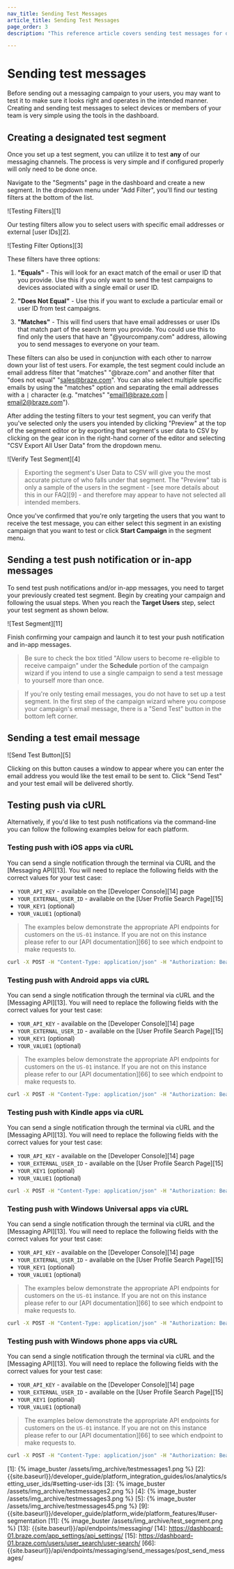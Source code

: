 ```yaml
---
nav_title: Sending Test Messages
article_title: Sending Test Messages
page_order: 3
description: "This reference article covers sending test messages for different channels."

---
```


# Sending test messages

Before sending out a messaging campaign to your users, you may want to test it to make sure it looks right and operates in the intended manner. Creating and sending test messages to select devices or members of your team is very simple using the tools in the dashboard.

## Creating a designated test segment <a class="margin-fix" name="test-segment"></a>

Once you set up a test segment, you can utilize it to test __any__ of our messaging channels. The process is very simple and if configured properly will only need to be done once.

Navigate to the "Segments" page in the dashboard and create a new segment. In the dropdown menu under "Add Filter", you'll find our testing filters at the bottom of the list.

![Testing Filters][1]

Our testing filters allow you to select users with specific email addresses or external [user IDs][2].

![Testing Filter Options][3]

These filters have three options:

  1) __"Equals"__ - This will look for an exact match of the email or user ID that you provide. Use this if you only want to send the test campaigns to devices associated with a single email or user ID.

  2) __"Does Not Equal"__ - Use this if you want to exclude a particular email or user ID from test campaigns.

  3) __"Matches"__ - This will find users that have email addresses or user IDs that match part of the search term you provide. You could use this to find only the users that have an "@yourcompany.com" address, allowing you to send messages to everyone on your team.

These filters can also be used in conjunction with each other to narrow down your list of test users. For example, the test segment could include an email address filter that "matches" "@braze.com" and another filter that "does not equal" "sales@braze.com". You can also select multiple specific emails by using the "matches" option and separating the email addresses with a <code>|</code> character (e.g. "matches" "email1@braze.com &#124; email2@braze.com").

After adding the testing filters to your test segment, you can verify that you've selected only the users you intended by clicking "Preview" at the top of the segment editor or by exporting that segment's user data to CSV by clicking on the gear icon in the right-hand corner of the editor and selecting "CSV Export All User Data" from the dropdown menu.

![Verify Test Segment][4]

>  Exporting the segment's User Data to CSV will give you the most accurate picture of who falls under that segment. The "Preview" tab is only a sample of the users in the segment - [see more details about this in our FAQ][9] - and therefore may appear to have not selected all intended members.

Once you've confirmed that you're only targeting the users that you want to receive the test message, you can either select this segment in an existing campaign that you want to test or click **Start Campaign** in the segment menu.

## Sending a test push notification or in-app messages <a class="margin-fix" name="push-inapp-test"></a>

To send test push notifications and/or in-app messages, you need to target your previously created test segment. Begin by creating your campaign and following the usual steps. When you reach the **Target Users** step, select your test segment as shown below.

![Test Segment][11]

Finish confirming your campaign and launch it to test your push notification and in-app messages.

>  Be sure to check the box titled "Allow users to become re-eligible to receive campaign" under the __Schedule__ portion of the campaign wizard if you intend to use a single campaign to send a test message to yourself more than once.

>  If you're only testing email messages, you do not have to set up a test segment. In the first step of the campaign wizard where you compose your campaign's email message, there is a "Send Test" button in the bottom left corner.

## Sending a test email message

![Send Test Button][5]

Clicking on this button causes a window to appear where you can enter the email address you would like the test email to be sent to. Click "Send Test" and your test email will be delivered shortly.

## Testing push via cURL

Alternatively, if you'd like to test push notifications via the command-line you can follow the following examples below for each platform.

### Testing push with iOS apps via cURL

You can send a single notification through the terminal via CURL and the [Messaging API][13]. You will need to replace the following fields with the correct values for your test case:

- `YOUR_API_KEY` - available on the [Developer Console][14] page
- `YOUR_EXTERNAL_USER_ID` - available on the [User Profile Search Page][15]
- `YOUR_KEY1` (optional)
- `YOUR_VALUE1` (optional)


>  The examples below demonstrate the appropriate API endpoints for customers on the `US-01` instance. If you are not on this instance please refer to our [API documentation][66] to see which endpoint to make requests to.

```bash
curl -X POST -H "Content-Type: application/json" -H "Authorization: Bearer {{YOUR_API_KEY}}" -d "{\"external_user_ids\":[\"YOUR_EXTERNAL_USER_ID\"],\"messages\":{\"apple_push\":{\"alert\":\"Test push\",\"extra\":{\"YOUR_KEY1\":\"YOUR_VALUE1\"}}}}" https://rest.iad-01.braze.com/messages/send
```

### Testing push with Android apps via cURL

You can send a single notification through the terminal via cURL and the [Messaging API][13]. You will need to replace the following fields with the correct values for your test case:

- `YOUR_API_KEY` - available on the [Developer Console][14] page
- `YOUR_EXTERNAL_USER_ID` - available on the [User Profile Search Page][15]
- `YOUR_KEY1` (optional)
- `YOUR_VALUE1` (optional)

>  The examples below demonstrate the appropriate API endpoints for customers on the `US-01` instance. If you are not on this instance please refer to our [API documentation][66] to see which endpoint to make requests to.

```bash
curl -X POST -H "Content-Type: application/json" -H "Authorization: Bearer {{YOUR_API_KEY}}" -d "{\"external_user_ids\":[\"YOUR_EXTERNAL_USER_ID\"],\"messages\":{\"android_push\":{\"title\":\"Test push title\",\"alert\":\"Test push\",\"extra\":{\"YOUR_KEY1\":\"YOUR_VALUE1\"}}}}" https://rest.iad-01.braze.com/messages/send
```

### Testing push with Kindle apps via cURL

You can send a single notification through the terminal via cURL and the [Messaging API][13]. You will need to replace the following fields with the correct values for your test case:

- `YOUR_API_KEY` - available on the [Developer Console][14] page
- `YOUR_EXTERNAL_USER_ID` - available on the [User Profile Search Page][15]
- `YOUR_KEY1` (optional)
- `YOUR_VALUE1` (optional)

```bash
curl -X POST -H "Content-Type: application/json" -H "Authorization: Bearer {{YOUR_API_KEY}}" -d "{\"external_user_ids\":[\"YOUR_EXTERNAL_USER_ID\"],\"messages\":{\"kindle_push\":{\"title\":\"Test push title\",\"alert\":\"Test push\",\"extra\":{\"YOUR_KEY1\":\"YOUR_VALUE1\"}}}}" https://rest.iad-01.braze.com/messages/send
```

### Testing push with Windows Universal apps via cURL

You can send a single notification through the terminal via cURL and the [Messaging API][13]. You will need to replace the following fields with the correct values for your test case:

- `YOUR_API_KEY` - available on the [Developer Console][14] page
- `YOUR_EXTERNAL_USER_ID` - available on the [User Profile Search Page][15]
- `YOUR_KEY1` (optional)
- `YOUR_VALUE1` (optional)

>  The examples below demonstrate the appropriate API endpoints for customers on the `US-01` instance. If you are not on this instance please refer to our [API documentation][66] to see which endpoint to make requests to.

```bash
curl -X POST -H "Content-Type: application/json" -H "Authorization: Bearer {{YOUR_API_KEY}}" -d "{\"external_user_ids\":[\"YOUR_EXTERNAL_USER_ID\"],\"messages\":{\"windows_push\":{\"push_type\":\"toast_text_01\",\"toast_text1\":\"test_title\"}}}" https://rest.iad-01.braze.com/messages/send
```

### Testing push with Windows phone apps via cURL

You can send a single notification through the terminal via cURL and the [Messaging API][13]. You will need to replace the following fields with the correct values for your test case:

- `YOUR_API_KEY` - available on the [Developer Console][14] page
- `YOUR_EXTERNAL_USER_ID` - available on the [User Profile Search Page][15]
- `YOUR_KEY1` (optional)
- `YOUR_VALUE1` (optional)

>  The examples below demonstrate the appropriate API endpoints for customers on the `US-01` instance. If you are not on this instance please refer to our [API documentation][66] to see which endpoint to make requests to.

```bash
curl -X POST -H "Content-Type: application/json" -H "Authorization: Bearer {{YOUR_API_KEY}}" -d "{\"external_user_ids\":[\"YOUR_EXTERNAL_USER_ID\"],\"messages\":{\"windows_push\":{\"push_type\":\"toast\",\"toast_title\":\"test_title\",\"toast_content\":\"message_goes_here\",\"toast_navigation_uri\":\"uri_goes_here\"}}}" https://rest.iad-01.braze.com/messages/send
```

[1]: {% image_buster /assets/img_archive/testmessages1.png %}
[2]: {{site.baseurl}}/developer_guide/platform_integration_guides/ios/analytics/setting_user_ids/#setting-user-ids
[3]: {% image_buster /assets/img_archive/testmessages2.png %}
[4]: {% image_buster /assets/img_archive/testmessages3.png %}
[5]: {% image_buster /assets/img_archive/testmessages45.png %}
[9]: {{site.baseurl}}/developer_guide/platform_wide/platform_features/#user-segmentation
[11]: {% image_buster /assets/img_archive/test_segment.png %}
[13]: {{site.baseurl}}/api/endpoints/messaging/
[14]: https://dashboard-01.braze.com/app_settings/api_settings/
[15]: https://dashboard-01.braze.com/users/user_search/user-search/
[66]: {{site.baseurl}}/api/endpoints/messaging/send_messages/post_send_messages/

